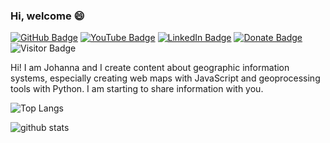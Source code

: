 ### Hi, welcome 😄

[![GitHub Badge](https://img.shields.io/github/followers/mjvalenzuela?style=social)](https://github.com/mjvalenzuela?tab=followers)
[![YouTube Badge](https://img.shields.io/badge/My-YouTube-red)](https://www.youtube.com/channel/UCbiz5hEvp5O2OSCB_3VVGww)
[![LinkedIn Badge](https://img.shields.io/badge/My-LinkedIn-blue)](https://www.linkedin.com/in/maritzajohannavalenzuelasuarez/)
[![Donate Badge](https://img.shields.io/badge/Donate-Buy%20me%20a%20coffee-yellowgreen.svg)](https://www.buymeacoffee.com/mjvalenzuela)
![Visitor Badge](https://visitor-badge.laobi.icu/badge?page_id=mjvalenzuela.mjvalenzuela)

<!--
**mjvalenzuela/mjvalenzuela** is a ✨ _special_ ✨ repository because its `README.md` (this file) appears on your GitHub profile.

Here are some ideas to get you started:

- 🔭 I’m currently working on ...
- 🌱 I’m currently learning ...
- 👯 I’m looking to collaborate on ...
- 🤔 I’m looking for help with ...
- 💬 Ask me about ...
- 📫 How to reach me: ...
- 😄 Pronouns: ...
- ⚡ Fun fact: ...
-->

Hi! I am Johanna and I create content about geographic information systems, especially creating web maps with JavaScript and geoprocessing tools with Python. I am starting to share information with you.


![Top Langs](https://github-readme-stats.vercel.app/api/top-langs/?username=mjvalenzuela)

![github stats](https://github-readme-stats.vercel.app/api?username=mjvalenzuela&show_icons=true)
